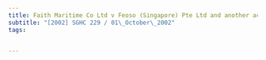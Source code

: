 ```yaml
---
title: Faith Maritime Co Ltd v Feoso (Singapore) Pte Ltd and another action 
subtitle: "[2002] SGHC 229 / 01\_October\_2002"
tags:


---
```


